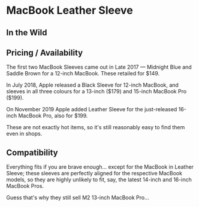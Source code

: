 # MacBook Leather Sleeve

## In the Wild

## Pricing / Availability

The first two MacBook Sleeves came out in Late 2017 — Midnight Blue and Saddle Brown for a 12-inch MacBook. These retailed for \$149.

In July 2018, Apple released a Black Sleeve for 12-inch MacBook, and sleeves in all three colours for a 13-inch (\$179) and 15-inch MacBook Pro (\$199).

On November 2019 Apple added Leather Sleeve for the just-released 16-inch MacBook Pro, also for \$199.

These are not exactly hot items, so it's still reasonably easy to find them even in shops.

## Compatibility

Everything fits if you are brave enough… except for the MacBook in Leather Sleeve; these sleeves are perfectly aligned for the respective MacBook models, so they are highly unlikely to fit, say, the latest 14-inch and 16-inch MacBook Pros.

Guess that's why they still sell M2 13-inch MacBook Pro…
